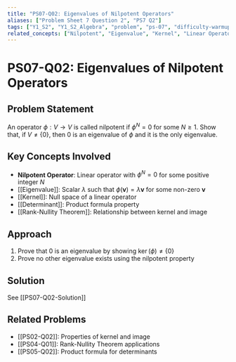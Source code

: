 ```yaml
---
title: "PS07-Q02: Eigenvalues of Nilpotent Operators"
aliases: ["Problem Sheet 7 Question 2", "PS7 Q2"]
tags: ["Y1_S2", "Y1_S2_Algebra", "problem", "ps-07", "difficulty-warmup"]
related_concepts: ["Nilpotent", "Eigenvalue", "Kernel", "Linear Operator", "Determinant", "Rank-Nullity Theorem"]
---
```


# PS07-Q02: Eigenvalues of Nilpotent Operators

## Problem Statement
An operator $\phi: V \rightarrow V$ is called nilpotent if $\phi^{N}=0$ for some $N \geq 1$. Show that, if $V \neq\{0\}$, then 0 is an eigenvalue of $\phi$ and it is the only eigenvalue.

## Key Concepts Involved
- **Nilpotent Operator**: Linear operator with $\phi^N = 0$ for some positive integer $N$
- [[Eigenvalue]]: Scalar $\lambda$ such that $\phi(\mathbf{v}) = \lambda\mathbf{v}$ for some non-zero $\mathbf{v}$
- [[Kernel]]: Null space of a linear operator
- [[Determinant]]: Product formula property
- [[Rank-Nullity Theorem]]: Relationship between kernel and image

## Approach
1. Prove that 0 is an eigenvalue by showing $\ker(\phi) \neq \{0\}$
2. Prove no other eigenvalue exists using the nilpotent property

## Solution
See [[PS07-Q02-Solution]]

## Related Problems
- [[PS02-Q02]]: Properties of kernel and image
- [[PS04-Q01]]: Rank-Nullity Theorem applications
- [[PS05-Q02]]: Product formula for determinants
